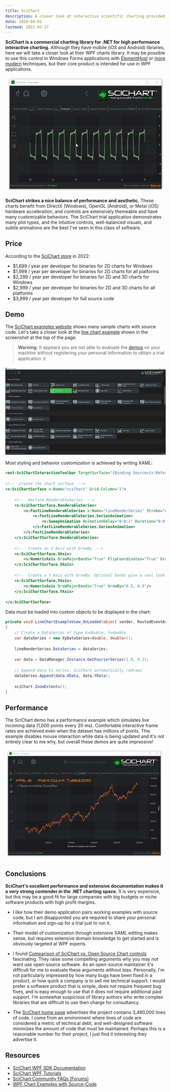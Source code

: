 ```yaml
---
title: SciChart
description: A closer look at interactive scientific charting provided by SciChart
date: 2020-04-01
lastmod: 2022-03-17
---
```


**SciChart is a commercial charting library for .NET for high performance interactive charting.** Although they have mobile (iOS and Android) libraries, here we will take a closer look at their WPF charts library. It may be possible to use this control in Windows Forms applications with [ElementHost](https://docs.microsoft.com/en-us/previous-versions/dotnet/netframework-3.5/ms754008(v=vs.90)) or [more modern](https://docs.microsoft.com/en-us/dotnet/framework/wpf/advanced/walkthrough-hosting-a-wpf-composite-control-in-windows-forms) techniques, but their core product is intended for use in WPF applications.

<img src="scichart-demo.gif" class="d-block mx-auto my-4">

**SciChart strikes a nice balance of performance and aesthetic.** These charts benefit from DirectX (Windows), OpenGL (Android), or Metal (iOS) hardware acceleration, and controls are extensively themeable and have many customizable behaviors. The SciChart trial application demonstrates many plot types, and the intuitive controls, well-balanced visuals, and subtle animations are the best I've seen in this class of software.

## Price
According to the [SciChart store](https://store.scichart.com/) in 2022:

* $1,699 / year per developer for binaries for 2D charts for Windows
* $1,999 / year per developer for binaries for 2D charts for all platforms
* $2,299 / year per developer for binaries for 2D and 3D charts for Windows
* $2,999 / year per developer for binaries for 2D and 3D charts for all platforms
* $3,999 / year per developer for full source code

## Demo

The [SciChart examples website](https://www.scichart.com/example/) shows many sample charts with source code. Let's take a closer look at the [line chart example](https://www.scichart.com/example/wpf-line-chart-example/) shown in the screenshot at the top of the page. 

> **Warning:** It appears you are not able to evaluate the [demos](https://www.scichart.com/examples/wpf-chart/) on your machine without registering your personal information to obtain a trial application ☠️

<img src="scichart-demos.jpg" class="d-block mx-auto shadow my-4 border">

Most styling and behavior customization is achieved by writing XAML:

```xml
<ext:SciChartInteractionToolbar TargetSurface="{Binding Source={x:Reference Name=sciChart}}"/>

<!--  Create the chart surface  -->
<s:SciChartSurface x:Name="sciChart" Grid.Column="1">

    <!--  Declare RenderableSeries  -->
    <s:SciChartSurface.RenderableSeries>
        <s:FastLineRenderableSeries x:Name="lineRenderSeries" Stroke="#FF99EE99" StrokeThickness="2">
            <s:FastLineRenderableSeries.SeriesAnimation>
                <s:SweepAnimation AnimationDelay="0:0:1" Duration="0:0:5"/>
            </s:FastLineRenderableSeries.SeriesAnimation>
        </s:FastLineRenderableSeries>
    </s:SciChartSurface.RenderableSeries>

    <!--  Create an X Axis with GrowBy  -->
    <s:SciChartSurface.XAxis>
        <s:NumericAxis DrawMajorBands="True" FlipCoordinates="True" GrowBy="0.1, 0.1"/>
    </s:SciChartSurface.XAxis>

    <!--  Create a Y Axis with GrowBy. Optional bands give a cool look and feel for minimal performance impact  -->
    <s:SciChartSurface.YAxis>
        <s:NumericAxis DrawMajorBands="True" GrowBy="0.5, 0.5"/>
    </s:SciChartSurface.YAxis>

</s:SciChartSurface>
```

Data must be loaded into custom objects to be displayed in the chart:

```cs
private void LineChartExampleView_OnLoaded(object sender, RoutedEventArgs e)
{            
    // Create a DataSeries of type X=double, Y=double
    var dataSeries = new XyDataSeries<double, double>();

    lineRenderSeries.DataSeries = dataSeries;

    var data = DataManager.Instance.GetFourierSeries(1.0, 0.1);

    // Append data to series. SciChart automatically redraws
    dataSeries.Append(data.XData, data.YData);
    
    sciChart.ZoomExtents();
}
```

## Performance

The SciChart demo has a performance example which simulates live incoming data (1,000 points every 20 ms). Comfortable interactive frame rates are achieved even when the dataset has millions of points. This example disables mouse interaction while data is being updated and it's not entirely clear to me why, but overall these demos are quite impressive!

<img src="scichart-performance.gif" class="d-block mx-auto my-4">

## Conclusions

**SciChart's excellent performance and extensive documentation makes it a very strong contender in the .NET charting space.** It is very expensive, but this may be a good fit for large companies with big budgets or niche software products with high profit margins.

* I like how their demo application pairs working examples with source code, but I am disappointed you are required to share your personal information and sign-up for a trial just to run it.

* Their model of customization through extensive XAML editing makes sense, but requires extensive domain knowledge to get started and is obviously targeted at WPF experts.

* I found [Comparison of SciChart vs. Open Source Chart controls](https://www.scichart.com/comparison-of-scichart-vs-open-source-chart-controls/) fascinating. They raise some compelling arguments why you may _not_ want use open-source software. As an open-source maintainer it's difficult for me to evaluate these arguments without bias. Personally, I'm not particularly impressed by how many bugs have been fixed in a product, or how quick a company is to sell me technical support. I would prefer a software product that is simple, does not require frequent bug fixes, and is easy enough to use that it does not require additional paid support. I'm somewhat suspicious of library authors who write complex libraries that are difficult to use then charge for consultancy.

* The [SciChart home page](https://www.scichart.com/) advertises the project contains 3,490,000 lines of code. I come from an environment where lines of code are considered a metric of technical debt, and well-designed software minimizes the amount of code that must be maintained. Perhaps this is a reasonable number for their project, I just find it interesting they advertise it.

## Resources
* [SciChart WPF SDK Documentation](https://www.scichart.com/documentation/win/current/SciChart_WPF_SDK_User_Manual.html)
* [SciChart WPF Tutorials](https://www.scichart.com/documentation/v5.x/Tutorial%2001%20-%20Referencing%20SciChart%20DLLs.html)
* [SciChart Community FAQs (Forums)](www.scichart.com/questions)
* [WPF Chart Examples with Source-Code](www.scichart.com/wpf-chart-examples)